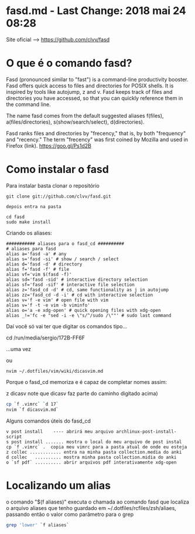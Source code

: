 # fasd.md - Last Change: 2018 mai 24 08:28
Site oficial -->  https://github.com/clvv/fasd

# O que é o comando fasd?

Fasd (pronounced similar to "fast") is a command-line productivity booster.
Fasd offers quick access to files and directories for POSIX shells. It is
inspired by tools like autojump, z and v. Fasd keeps track of files and
directories you have accessed, so that you can quickly reference them in the
command line.

The name fasd comes from the default suggested aliases f(files),
a(files/directories), s(show/search/select), d(directories).

Fasd ranks files and directories by "frecency," that is, by both "frequency"
and "recency." The term "frecency" was first coined by Mozilla and used in
Firefox (link). https://goo.gl/Ps1d2B

# Como instalar o fasd

Para instalar basta clonar o repositório

    git clone git://github.com/clvv/fasd.git

    depois entra na pasta

    cd fasd
    sudo make install

Criando os aliases:

    ########### aliases para o fasd_cd ##########
    # aliases para fasd
    alias a='fasd -a' # any
    alias s='fasd -si' # show / search / select
    alias d='fasd -d' # directory
    alias f='fasd -f' # file
    alias vf='vim $(fasd -f)'
    alias sd='fasd -sid' # interactive directory selection
    alias sf='fasd -sif' # interactive file selection
    alias z='fasd_cd -d' # cd, same functionality as j in autojump
    alias zz='fasd_cd -d -i' # cd with interactive selection
    alias v='f -e vim' # open file with vim
    alias v='f -t -e vim -b viminfo'
    alias o='a -e xdg-open' # quick opening files with xdg-open
    alias _!='fc -e "sed -i -e \"s/^/sudo /\""' # sudo last command

Daí você só vai ter que digitar os comandos tipo...

   cd /run/media/sergio/172B-FF6F

...uma vez

ou

    nvim ~/.dotfiles/vim/wiki/dicasvim.md

Porque o fasd_cd memoriza e é capaz de completar nomes assim:

   z dicasv note que dicasv faz parte do caminho digitado acima)

``` sh
cp `f .vimrc` `d 17`
nvim `f dicasvim.md`
```

Alguns comandos úteis do fasd_cd

    v post install    ---- abrirá meu arquivo archlinux-post-install-script
    s post install ....... mostra o local do meu arquivo de post instal
    cp `f .vimrc` .  copia meu vimrc para a pasta atual de onde eu esteja
    z collec ............ entra na minha pasta collection.media do anki
    d collec   .......... mostra minha pasta collection.midia do anki
    o `sf pdf` .......... abrir arquivos pdf interativamente xdg-open

# Localizando um alias

o comando "$(f aliases)" executa o chamada ao comando fasd que localiza o arquivo aliases
que tenho guardado em ~/.dotfiles/rcfiles/zsh/aliaes, passando então o valor como
parãmetro para o grep

``` sh
grep 'lower' `f aliases`
```

